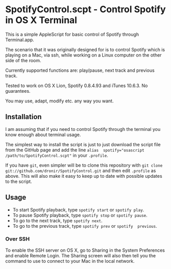 # SpotifyControl.scpt - Control Spotify in OS X Terminal

This is a simple AppleScript for basic control of Spotify through
Terminal.app.

The scenario that it was originally designed for is to control Spotify 
which is playing on a Mac,  via ssh, while working on a Linux computer 
on the other side  of the room.

Currently supported functions are: play/pause, next track and previous 
track.

Tested to work on OS X Lion, Spotify 0.8.4.93 and iTunes 10.6.3. No 
guarantees.

You may use, adapt, modify etc. any way you want.


## Installation

I am assuming that if you need to control Spotify through the terminal 
you know enough about terminal usage.

The simplest way to install the script is just to just download the 
script file from the GitHub page and add the line `alias 
spotify="osascript /path/to/SpotifyControl.scpt"` in your `.profile`.

If you have `git`, even simpler will be to clone this repository with 
`git clone git://github.com/dronir/SpotifyControl.git` and then edit 
`.profile` as above. This will also make it easy to keep up to date 
with possible updates to the script.


## Usage

* To start Spotify playback, type `spotify start` or `spotify play`.
* To pause Spotify playback, type `spotify stop` or `spotify pause`.
* To go to the next track, type `spotify next`.
* To go to the previous track, type `spotify prev` or `spotify 
previous`.

### Over SSH

To enable the SSH server on OS X, go to Sharing in the System Preferences and enable Remote Login. The Sharing screen will also then tell you the command to use to connect to your Mac in the local network.